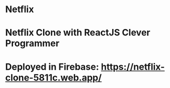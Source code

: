 # Netflix

# Netflix Clone with ReactJS Clever Programmer

# Deployed in Firebase: https://netflix-clone-5811c.web.app/

